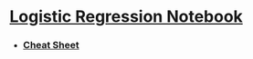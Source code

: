 # [Logistic Regression Notebook](https://colab.research.google.com/drive/1cleHBxd0eUgYwDZC9YxocNw7IAwX2Owf?usp=sharing)

- ### [Cheat Sheet](https://author-ide.skills.network/render?token=eyJhbGciOiJIUzI1NiIsInR5cCI6IkpXVCJ9.eyJtZF9pbnN0cnVjdGlvbnNfdXJsIjoiaHR0cHM6Ly9jZi1jb3Vyc2VzLWRhdGEuczMudXMuY2xvdWQtb2JqZWN0LXN0b3JhZ2UuYXBwZG9tYWluLmNsb3VkL3BWam5EcGZuOFN5ZVZuZmV1QTAzSlEvTTJMMyUyMENoZWF0c2hlZXQtVjIubWQiLCJ0b29sX3R5cGUiOiJpbnN0cnVjdGlvbmFsLWxhYiIsImF0bGFzX2ZpbGVfaWQiOjI1MjQ2NywiYWRtaW4iOmZhbHNlLCJpYXQiOjE3NDYxMjc0Mjl9.NbY0UjQ19lRiDGpz7e4pyd3nx9EQ2PtEySVSvSG7GU8)